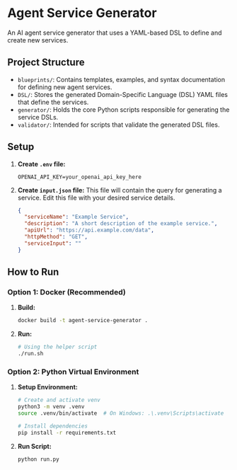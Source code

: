 # Agent Service Generator

An AI agent service generator that uses a YAML-based DSL to define and create new services.

## Project Structure

-   `blueprints/`: Contains templates, examples, and syntax documentation for defining new agent services.
-   `DSL/`: Stores the generated Domain-Specific Language (DSL) YAML files that define the services.
-   `generator/`: Holds the core Python scripts responsible for generating the service DSLs.
-   `validator/`: Intended for scripts that validate the generated DSL files.

## Setup

1.  **Create `.env` file:**
    ```
    OPENAI_API_KEY=your_openai_api_key_here
    ```

2.  **Create `input.json` file:**
    This file will contain the query for generating a service. Edit this file with your desired service details.
    ```json
    {
      "serviceName": "Example Service",
      "description": "A short description of the example service.",
      "apiUrl": "https://api.example.com/data",
      "httpMethod": "GET",
      "serviceInput": ""
    }
    ```

## How to Run

### Option 1: Docker (Recommended)

1.  **Build:**
    ```bash
    docker build -t agent-service-generator .
    ```
2.  **Run:**
    ```bash
    # Using the helper script
    ./run.sh
    ```

### Option 2: Python Virtual Environment

1.  **Setup Environment:**
    ```bash
    # Create and activate venv
    python3 -m venv .venv
    source .venv/bin/activate  # On Windows: .\.venv\Scripts\activate

    # Install dependencies
    pip install -r requirements.txt
    ```
2.  **Run Script:**
    ```bash
    python run.py
    ```